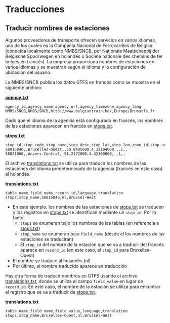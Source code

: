 # Traducciones

## Traducir nombres de estaciones 
 
 Algunos proveedores de transporte ofrecen servicios en varios idiomas, uno de los cuales es la Compañía Nacional de Ferrocarriles de Bélgica (conocida localmente como NMBS/SNCB, por Nationale Maatschappij der Belgische Spoorwegen en holandés o Société nationale des chemins de fer belges en francés). La empresa proporciona nombres de estaciones en varios idiomas y se muestran según el idioma y la configuración de ubicación del usuario. 
 
 La NMBS/SNCB publica los datos GTFS en francés como se muestra en el siguiente archivo: 
 
 [**agency.txt**](../../reference/#agencytxt) 
 
```
agency_id,agency_name,agency_url,agency_timezone,agency_lang
NMBS/SNCB,NMBS/SNCB,http://www.belgiantrain.be/,Europe/Brussels,fr
```
 
 
 Dado que el idioma de la agencia está configurado en francés, los nombres de las estaciones aparecen en francés en [stops.txt](../../reference/#stopstxt). 
 
 [**stops.txt**](../../reference/#stopstxt) 
 
```
stop_id,stop_code,stop_name,stop_desc,stop_lat,stop_lon,zone_id,stop_url,location_type,parent_station,platform_code
S8815040,,Bruxelles-Ouest,,50.8485600,4.32104000,,,1,,
S8821006,,Anvers-Central,,51.2172000,4.42109800,,,1,,
```
 
 
 El archivo [translations.txt](../../reference/#translationstxt) se utiliza para traducir los nombres de las estaciones del idioma predeterminado de la agencia (francés en este caso) al holandés. 
 
 [**translations.txt**](../../reference/#translationstxt) 
 
```
table_name,field_name,record_id,language,translation
stops,stop_name,S8815040,nl,Brussel-West
```
 
 - En este ejemplo, los nombres de las estaciones de [stops.txt](../../reference/#stopstxt) se traducen y los registros en [stops.txt](../../reference/#stopstxt) se identifican mediante un `stop_id`. Por lo tanto: 
    - `stops` se enumeran bajo los nombres de las tablas (en referencia a [stops.txt](../../reference/#stopstxt)) 
    - `stop_name` se enumeran bajo `field_name` (desde el los nombres de las estaciones se traducirán) 
    - El `stop_id` del nombre de la estación que se va a traducir del francés aparece en `record_id` (en este caso, el `stop_id` para Bruxelles-Ouest) 
 - El nombre se traduce al holandés (nl) 
 - Por último, el nombre traducido aparece en traducción 
 
 Hay otra forma de traducir nombres en GTFS usando el archivo [translations.txt](../../reference/#translationstxt), donde se utiliza el campo `field_value` en lugar de `record_id`. En este caso, el nombre de la estación se utiliza para encontrar el registro que se va a traducir de [stops.txt](../../reference/#stopstxt). 
 
 [**translations.txt**](../../reference/#translationstxt) 
 
```
table_name,field_name,field_value,language,translation
stops,stop_name,Bruxelles-Ouest,nl,Brussel-West
```
 
